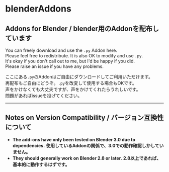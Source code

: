 # blenderAddons

## Addons for Blender / blender用のAddonを配布しています

You can freely download and use the `.py` Addon here.  
Please feel free to redistribute. It is also OK to modify and use `.py`.  
It's okay if you don't call out to me, but I'd be happy if you did.  
Please raise an issue if you have any problems.  

ここにある`.py`のAddonはご自由にダウンロードしてご利用いただけます。  
再配布もご自由にどうぞ。`.py`を改変して使用する場合もOKです。  
声をかけなくても大丈夫ですが、声をかけてくれたらうれしいです。  
問題があればissueを投げてください。  

---

## Notes on Version Compatibility / バージョン互換性について

- **The add-ons have only been tested on Blender 3.0 due to dependencies.** 
  **使用しているAddonの関係で、3.0での動作確認しかしていません。**
- **They should generally work on Blender 2.8 or later.** 
  **2.8以上であれば、基本的に動作するはずです。**
